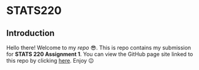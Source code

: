 # STATS220

## Introduction
Hello there! Welcome to my *repo* 😎. This is repo contains my submission for **STATS 220 Assignment 1**. You can view the GitHub page site linked to this repo by clicking [here](https://duckduckgo.com "https://marknzl.github.io/STATS220/"). Enjoy 😉
